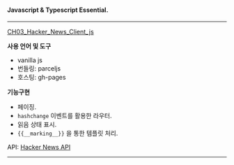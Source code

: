 #### Javascript & Typescript Essential.

---

[CH03_Hacker_News_Client_js](https://jeongmyeonghyeon.github.io/Hacker-News-made-with-javascript)

**사용 언어 및 도구**

- vanilla js
- 번들링: parceljs
- 호스팅: gh-pages

**기능구현**

- 페이징.
- `hashchange` 이벤트를 활용한 라우터.
- 읽음 상태 표시.
- `{{__marking__}}` 을 통한 템플릿 처리.

API: [Hacker News API](https://github.com/HackerNews/API)

---
